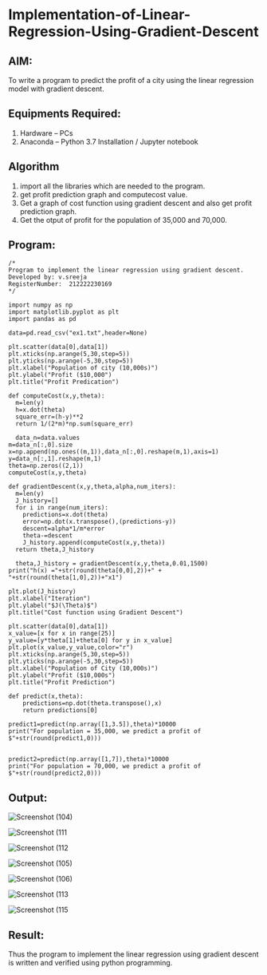 # Implementation-of-Linear-Regression-Using-Gradient-Descent

## AIM:
To write a program to predict the profit of a city using the linear regression model with gradient descent.

## Equipments Required:
1. Hardware – PCs
2. Anaconda – Python 3.7 Installation / Jupyter notebook

## Algorithm
1. import all the libraries which are needed to the program.
2.  get profit prediction graph and computecost value.
3. Get a graph of cost function using gradient descent and also get profit prediction graph.
4. Get the otput of profit for the population of 35,000 and 70,000.

 

## Program:
```
/*
Program to implement the linear regression using gradient descent.
Developed by: v.sreeja
RegisterNumber:  212222230169
*/

import numpy as np
import matplotlib.pyplot as plt
import pandas as pd

data=pd.read_csv("ex1.txt",header=None)

plt.scatter(data[0],data[1])
plt.xticks(np.arange(5,30,step=5))
plt.yticks(np.arange(-5,30,step=5))
plt.xlabel("Population of city (10,000s)")
plt.ylabel("Profit ($10,000")
plt.title("Profit Predication")

def computeCost(x,y,theta):
  m=len(y)
  h=x.dot(theta)
  square_err=(h-y)**2
  return 1/(2*m)*np.sum(square_err)
  
  data_n=data.values
m=data_n[:,0].size
x=np.append(np.ones((m,1)),data_n[:,0].reshape(m,1),axis=1)
y=data_n[:,1].reshape(m,1)
theta=np.zeros((2,1))
computeCost(x,y,theta)

def gradientDescent(x,y,theta,alpha,num_iters):
  m=len(y)
  J_history=[]
  for i in range(num_iters):
    predictions=x.dot(theta)
    error=np.dot(x.transpose(),(predictions-y))
    descent=alpha*1/m*error
    theta-=descent
    J_history.append(computeCost(x,y,theta))
  return theta,J_history
  
  theta,J_history = gradientDescent(x,y,theta,0.01,1500)
print("h(x) ="+str(round(theta[0,0],2))+" + "+str(round(theta[1,0],2))+"x1")

plt.plot(J_history)
plt.xlabel("Iteration")
plt.ylabel("$J(\Theta)$")
plt.title("Cost function using Gradient Descent")

plt.scatter(data[0],data[1])
x_value=[x for x in range(25)]
y_value=[y*theta[1]+theta[0] for y in x_value]
plt.plot(x_value,y_value,color="r")
plt.xticks(np.arange(5,30,step=5))
plt.yticks(np.arange(-5,30,step=5))
plt.xlabel("Population of City (10,000s)")
plt.ylabel("Profit ($10,000s")
plt.title("Profit Prediction")

def predict(x,theta):
    predictions=np.dot(theta.transpose(),x)
    return predictions[0]
    
predict1=predict(np.array([1,3.5]),theta)*10000
print("For population = 35,000, we predict a profit of $"+str(round(predict1,0)))


predict2=predict(np.array([1,7]),theta)*10000
print("For population = 70,000, we predict a profit of $"+str(round(predict2,0)))

```

## Output:

![Screenshot (104)](https://user-images.githubusercontent.com/118344328/229823153-36212fa6-8069-440d-b836-d20b642ab25e.png)

![Screenshot (111](https://user-images.githubusercontent.com/118344328/229823569-450f19cf-e993-4396-8739-70175d4d9b26.png)

![Screenshot (112](https://user-images.githubusercontent.com/118344328/229823819-da872b9c-3288-4f54-9748-41c139856fc6.png)

![Screenshot (105)](https://user-images.githubusercontent.com/118344328/229823947-6db710f2-f6d2-4ce8-a053-b9e772e37359.png)


![Screenshot (106)](https://user-images.githubusercontent.com/118344328/229824156-2ac083be-8833-4c52-b5a3-e18e3d7bc490.png)

![Screenshot (113](https://user-images.githubusercontent.com/118344328/229824312-b8f4f90a-68f4-4d8b-bc7c-6c985aed8fd2.png)

![Screenshot (115](https://user-images.githubusercontent.com/118344328/229824438-f65432c6-a492-4fa9-9bd5-03f4676d4e31.png)


## Result:
Thus the program to implement the linear regression using gradient descent is written and verified using python programming.
